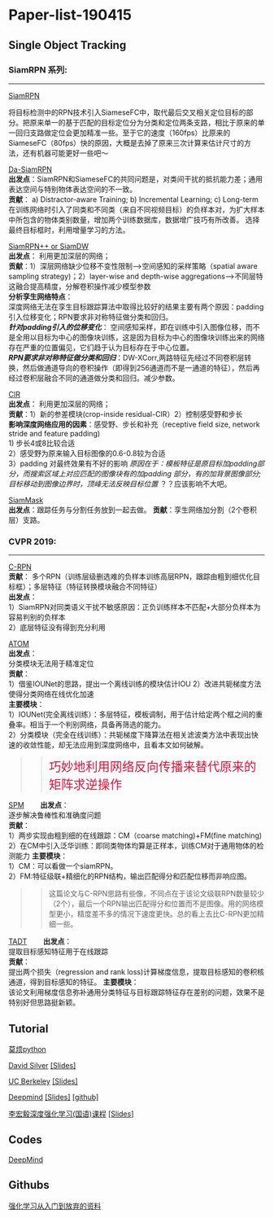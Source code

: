 # Paper-list-190415 


## Single Object Tracking

### SiamRPN 系列:
-----------------

[SiamRPN](http://openaccess.thecvf.com/content_cvpr_2018/papers/Li_High_Performance_Visual_CVPR_2018_paper.pdf)

将目标检测中的RPN技术引入SiameseFC中，取代最后交叉相关定位目标的部分。把原来单一的基于匹配的目标定位分为分类和定位两条支路，相比于原来的单一回归支路做定位会更加精准一些。至于它的速度（160fps）比原来的SiameseFC（80fps）快的原因，大概是去掉了原来三次计算来估计尺寸的方法，还有机器可能更好一些吧～

[Da-SiamRPN](http://openaccess.thecvf.com/content_ECCV_2018/papers/Zheng_Zhu_Distractor-aware_Siamese_Networks_ECCV_2018_paper.pdf)  
**出发点**：SiamRPN和SiameseFC的共同问题是，对类间干扰的抵抗能力差；通用表达空间与特别物体表达空间的不一致。  
**贡献**： a) Distractor-aware Training; b) Incremental Learning; c) Long-term  
在训练网络时引入了同类和不同类（来自不同视频目标）的负样本对，为扩大样本中所包含的物体类别数量，增加两个训练数据库，数据增广技巧有所改善。
选择最终目标框时，利用增量学习的方法。

[SiamRPN++ or SiamDW](https://arxiv.org/pdf/1812.11703.pdf)  
**出发点**： 利用更加深层的网络；  
**贡献**：1）深层网络缺少位移不变性限制-->空间感知的采样策略（spatial aware sampling strategy)；2）layer-wise and depth-wise aggregations-->不同层特这融合提高精度，分解卷积操作减少模型参数  
**分析孪生网络特点**：  
深度网络无法在孪生目标跟踪算法中取得比较好的结果主要有两个原因：padding引入位移变化；RPN要求非对称特征做分类和回归。  
***针对padding引入的位移变化***： 空间感知采样，即在训练中引入图像位移，而不是全用以目标为中心的图像块训练，这是因为目标为中心的图像块训练出来的网络存在严重的位置偏见，它们趋于认为目标存在于中心位置。  
***RPN要求非对称特征做分类和回归***：DW-XCorr,两路特征先经过不同卷积层转换，然后做通道导向的卷积操作（即得到256通道而不是一通道的特征），然后再经过卷积层融合不同的通道做分类和回归。减少参数。

[CIR](https://arxiv.org/pdf/1901.01660.pdf)  
**出发点**： 利用更加深层的网络；  
**贡献**：1）新的参差模块(crop-inside residual-CIR）2）控制感受野和步长  
**影响深度网络应用的因素**：感受野、步长和补充（receptive field size, network stride and feature padding)  
                        1) 步长4或8比较合适  
                        2）感受野为原来输入目标图像的0.6-0.8较为合适  
                        3）padding 对最终效果有不好的影响 *原因在于：模板特征是原目标加padding部分，而搜索区域上对应匹配的图像块有的加padding                           部分，有的加背景图像部分;目标移动到图像边界时，顶峰无法反映目标位置* ？？应该影响不大吧。  

[SiamMask](https://arxiv.org/pdf/1812.05050.pdf)  
**出发点**：跟踪任务与分割任务放到一起去做。
**贡献**：孪生网络加分割（2个卷积层）支路。


### CVPR 2019:
-----------------

[C-RPN](https://arxiv.org/pdf/1812.06148.pdf)  
**贡献**： 多个RPN（训练层级删选难的负样本训练高层RPN，跟踪由粗到细优化目标框）；多层特征（特征转换模块融合不同特征）  
**出发点**：  
1）SiamRPN对同类语义干扰不敏感原因：正负训练样本不匹配+大部分负样本为容易判别的负样本   
2）底层特征没有得到充分利用  

[ATOM](https://arxiv.org/pdf/1811.07628.pdf)  
**出发点**：  
分类模块无法用于精准定位  
**贡献**：  
1）借鉴IOUNet的思路，提出一个离线训练的模块估计IOU
2）改进共轭梯度方法使得分类网络在线优化加速  
**主要模块**：  
1）IOUNet(完全离线训练）：多层特征，模板调制，用于估计给定两个框之间的重叠率。相当于一个判别网络，具备再筛选的能力。  
2）分类模块（完全在线训练）：共轭梯度下降算法在相关滤波类方法中表现出快速的收敛性能，却无法应用到深度网络中，且看本文如何破解。  
>> <font color=#DC143C size=5>巧妙地利用网络反向传播来替代原来的矩阵求逆操作</font>

[SPM](https://arxiv.org/pdf/1904.04452.pdf)　　
**出发点**：  
逐步解决鲁棒性和准确度问题  
**贡献**：  
1）两步实现由粗到细的在线跟踪：CM（coarse matching)+FM(fine matching)
2）在CM中引入泛华训练：即同类物体均算是正样本，训练CM对于通用物体的检测能力 
**主要模块**：  
1）CM：可以看做一个siamRPN。  
2）FM:特征级联+精细化的RPN结构，输出匹配得分和匹配位移而非响应图。
>>这篇论文与C-RPN思路有些像，不同点在于该论文级联RPN数量较少（2个），最后一个RPN输出匹配得分和位置而不是图像。用的网络模型更小，精度差不多的情况下速度更快。总的看上去比C-RPN更加精细一些。

[TADT](https://arxiv.org/pdf/1904.01772.pdf)　　
**出发点**：  
提取目标感知特征用于在线跟踪  
**贡献**：  
提出两个损失（regression and rank loss)计算梯度信息，提取目标感知的卷积核通道，得到目标感知的特征。 
**主要模块**：  
该论文利用梯度信息弥补通用分类特征与目标跟踪特征存在差别的问题，效果不是特别好但思路挺新颖。

Tutorial
-----------------
[莫烦python](https://morvanzhou.github.io/tutorials/machine-learning/reinforcement-learning/)

[David Silver](https://space.bilibili.com/74997410/channel/detail?cid=53966) [[Slides]](http://www0.cs.ucl.ac.uk/staff/D.Silver/web/Teaching.html)

[UC Berkeley](https://www.bilibili.com/video/av32730838) [[Slides]](http://rail.eecs.berkeley.edu/deeprlcourse/)

[Deepmind](https://www.bilibili.com/video/av36621866) [[Slides]](http://www.cs.ucl.ac.uk/current_students/syllabus/compgi/compgi22_advanced_deep_learning_and_reinforcement_learning/)
[[github]](https://github.com/RylanSchaeffer/ucl-adv-dl-rl)

[李宏毅深度强化学习(国语)课程](https://www.bilibili.com/video/av24724071?from=search&seid=14814651069494196110) [[Slides]](http://speech.ee.ntu.edu.tw/~tlkagk/courses_MLDS18.html)

Codes
-------------------
[DeepMind](https://github.com/deepmind/trfl)

Githubs
--------------------------
[强化学习从入门到放弃的资料](https://github.com/wwxFromTju/awesome-reinforcement-learning-zh)
